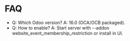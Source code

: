 # FAQ

- Q: Which Odoo version? A: 16.0 (OCA/OCB packaged).
- Q: How to enable? A: Start server with --addon website_event_membership_restriction or install in UI.
